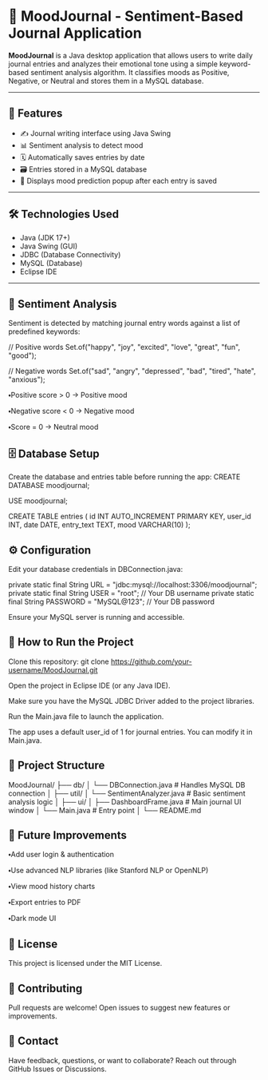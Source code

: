 # 🧠 MoodJournal - Sentiment-Based Journal Application

**MoodJournal** is a Java desktop application that allows users to write daily journal entries and analyzes their emotional tone using a simple keyword-based sentiment analysis algorithm. It classifies moods as Positive, Negative, or Neutral and stores them in a MySQL database.

---

## 📌 Features

- ✍️ Journal writing interface using Java Swing
- 📊 Sentiment analysis to detect mood
- 🗓️ Automatically saves entries by date
- 🗃️ Entries stored in a MySQL database
- 💬 Displays mood prediction popup after each entry is saved

---

## 🛠 Technologies Used

- Java (JDK 17+)
- Java Swing (GUI)
- JDBC (Database Connectivity)
- MySQL (Database)
- Eclipse IDE

---

## 🧠 Sentiment Analysis

Sentiment is detected by matching journal entry words against a list of predefined keywords:

// Positive words
Set.of("happy", "joy", "excited", "love", "great", "fun", "good");

// Negative words
Set.of("sad", "angry", "depressed", "bad", "tired", "hate", "anxious");

⬩Positive score > 0 → Positive mood

⬩Negative score < 0 → Negative mood

⬩Score = 0 → Neutral mood

## 🗄️ Database Setup

Create the database and entries table before running the app:
CREATE DATABASE moodjournal;

USE moodjournal;

CREATE TABLE entries (
    id INT AUTO_INCREMENT PRIMARY KEY,
    user_id INT,
    date DATE,
    entry_text TEXT,
    mood VARCHAR(10)
);

## ⚙️ Configuration

Edit your database credentials in DBConnection.java:

private static final String URL = "jdbc:mysql://localhost:3306/moodjournal";
private static final String USER = "root";  // Your DB username
private static final String PASSWORD = "MySQL@123";  // Your DB password

Ensure your MySQL server is running and accessible.

## 🚀 How to Run the Project

Clone this repository:
git clone https://github.com/your-username/MoodJournal.git

Open the project in Eclipse IDE (or any Java IDE).

Make sure you have the MySQL JDBC Driver added to the project libraries.

Run the Main.java file to launch the application.

The app uses a default user_id of 1 for journal entries. You can modify it in Main.java.

## 📁 Project Structure
MoodJournal/
├── db/
│   └── DBConnection.java          # Handles MySQL DB connection
│
├── util/
│   └── SentimentAnalyzer.java    # Basic sentiment analysis logic
│
├── ui/
│   ├── DashboardFrame.java       # Main journal UI window
│   └── Main.java                 # Entry point
│
└── README.md

## 🔮 Future Improvements

⬩Add user login & authentication

⬩Use advanced NLP libraries (like Stanford NLP or OpenNLP)

⬩View mood history charts

⬩Export entries to PDF

⬩Dark mode UI

## 📜 License

This project is licensed under the MIT License.

## 🤝 Contributing

Pull requests are welcome! Open issues to suggest new features or improvements.

## 💬 Contact

Have feedback, questions, or want to collaborate? Reach out through GitHub Issues or Discussions.

